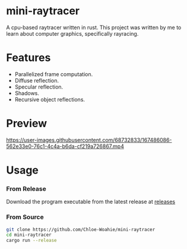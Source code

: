 # mini-raytracer
A cpu-based raytracer written in rust. This project was written by me to learn about computer graphics, specifically rayracing.

# Features
* Parallelized frame computation.
* Diffuse reflection.
* Specular reflection.
* Shadows.
* Recursive object reflections.

# Preview 
https://user-images.githubusercontent.com/68732833/167486086-562e33e0-76c1-4c4a-b6da-cf219a726867.mp4

# Usage

### From Release
Download the program executable from the latest release at [releases](https://github.com/Chloe-Woahie/mini-raytracer/releases)

### From Source
```bash
git clone https://github.com/Chloe-Woahie/mini-raytracer
cd mini-raytracer
cargo run --release
```

